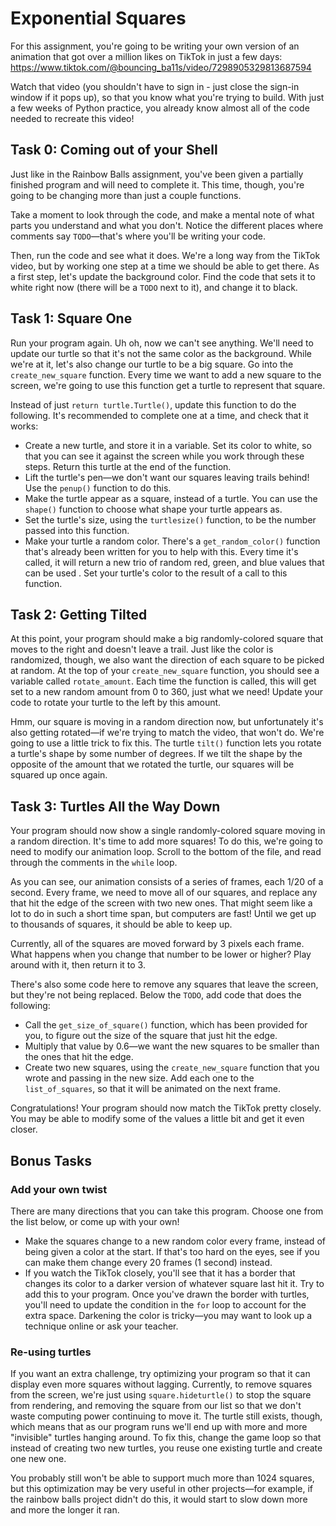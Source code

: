 # Exponential Squares

For this assignment, you're going to be writing your own version of an animation that got over a million likes on TikTok in just a few days: https://www.tiktok.com/@bouncing_ba11s/video/7298905329813687594

Watch that video (you shouldn't have to sign in - just close the sign-in window if it pops up), so that you know what you're trying to build. With just a few weeks of Python practice, you already know almost all of the code needed to recreate this video!

## Task 0: Coming out of your Shell
Just like in the Rainbow Balls assignment, you've been given a partially finished program and will need to complete it. This time, though, you're going to be changing more than just a couple functions.

Take a moment to look through the code, and make a mental note of what parts you understand and what you don't. Notice the different places where comments say `TODO`—that's where you'll be writing your code.

Then, run the code and see what it does. We're a long way from the TikTok video, but by working one step at a time we should be able to get there. As a first step, let's update the background color. Find the code that sets it to white right now (there will be a `TODO` next to it), and change it to black.

## Task 1: Square One
Run your program again. Uh oh, now we can't see anything. We'll need to update our turtle so that it's not the same color as the background. While we're at it, let's also change our turtle to be a big square. Go into the `create_new_square` function. Every time we want to add a new square to the screen, we're going to use this function get a turtle to represent that square.

Instead of just `return turtle.Turtle()`, update this function to do the following. It's recommended to complete one at a time, and check that it works:
- Create a new turtle, and store it in a variable. Set its color to white, so that you can see it against the screen while you work through these steps. Return this turtle at the end of the function.
- Lift the turtle's pen—we don't want our squares leaving trails behind! Use the `penup()` function to do this.
- Make the turtle appear as a square, instead of a turtle. You can use the `shape()` function to choose what shape your turtle appears as.
- Set the turtle's size, using the `turtlesize()` function, to be the number passed into this function.
- Make your turtle a random color. There's a `get_random_color()` function that's already been written for you to help with this. Every time it's called, it will return a new trio of random red, green, and blue values that can be used . Set your turtle's color to the result of a call to this function.

## Task 2: Getting Tilted
At this point, your program should make a big randomly-colored square that moves to the right and doesn't leave a trail. Just like the color is randomized, though, we also want the direction of each square to be picked at random. At the top of your `create_new_square` function, you should see a variable called `rotate_amount`. Each time the function is called, this will get set to a new random amount from 0 to 360, just what we need! Update your code to rotate your turtle to the left by this amount.

Hmm, our square is moving in a random direction now, but unfortunately it's also getting rotated—if we're trying to match the video, that won't do. We're going to use a little trick to fix this. The turtle `tilt()` function lets you rotate a turtle's shape by some number of degrees. If we tilt the shape by the opposite of the amount that we rotated the turtle, our squares will be squared up once again.

## Task 3: Turtles All the Way Down
Your program should now show a single randomly-colored square moving in a random direction. It's time to add more squares! To do this, we're going to need to modify our animation loop. Scroll to the bottom of the file, and read through the comments in the `while` loop.

As you can see, our animation consists of a series of frames, each 1/20 of a second. Every frame, we need to move all of our squares, and replace any that hit the edge of the screen with two new ones. That might seem like a lot to do in such a short time span, but computers are fast! Until we get up to thousands of squares, it should be able to keep up.

Currently, all of the squares are moved forward by 3 pixels each frame. What happens when you change that number to be lower or higher? Play around with it, then return it to 3.

There's also some code here to remove any squares that leave the screen, but they're not being replaced. Below the `TODO`, add code that does the following:
- Call the `get_size_of_square()` function, which has been provided for you, to figure out the size of the square that just hit the edge.
- Multiply that value by 0.6—we want the new squares to be smaller than the ones that hit the edge.
- Create two new squares, using the `create_new_square` function that you wrote and passing in the new size. Add each one to the `list_of_squares`, so that it will be animated on the next frame.

Congratulations! Your program should now match the TikTok pretty closely. You may be able to modify some of the values a little bit and get it even closer.

## Bonus Tasks

### Add your own twist
There are many directions that you can take this program. Choose one from the list below, or come up with your own!
- Make the squares change to a new random color every frame, instead of being given a color at the start. If that's too hard on the eyes, see if you can make them change every 20 frames (1 second) instead.
- If you watch the TikTok closely, you'll see that it has a border that changes its color to a darker version of whatever square last hit it. Try to add this to your program. Once you've drawn the border with turtles, you'll need to update the condition in the `for` loop to account for the extra space. Darkening the color is tricky—you may want to look up a technique online or ask your teacher.

### Re-using turtles
If you want an extra challenge, try optimizing your program so that it can display even more squares without lagging. Currently, to remove squares from the screen, we're just using `square.hideturtle()` to stop the square from rendering, and removing the square from our list so that we don't waste computing power continuing to move it. The turtle still exists, though, which means that as our program runs we'll end up with more and more "invisible" turtles hanging around. To fix this, change the game loop so that instead of creating two new turtles, you reuse one existing turtle and create one new one.

You probably still won't be able to support much more than 1024 squares, but this optimization may be very useful in other projects—for example, if the rainbow balls project didn't do this, it would start to slow down more and more the longer it ran.